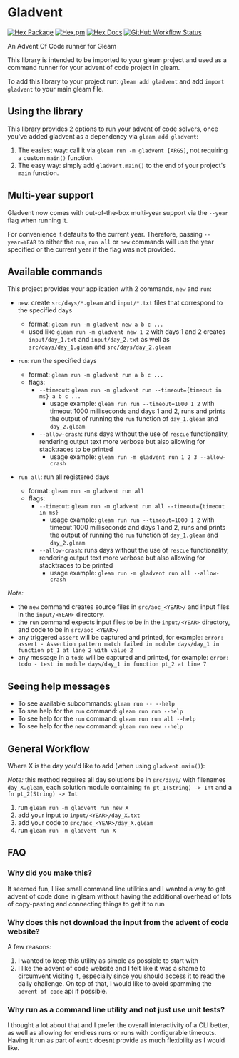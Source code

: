 # Gladvent

[![Hex Package](https://img.shields.io/hexpm/v/gladvent?color=ffaff3&label=%F0%9F%93%A6)](https://hex.pm/packages/gladvent)
[![Hex.pm](https://img.shields.io/hexpm/dt/gladvent?color=ffaff3)](https://hex.pm/packages/gladvent)
[![Hex Docs](https://img.shields.io/badge/hex-docs-ffaff3?label=%F0%9F%93%9A)](https://hexdocs.pm/gladvent/)
[![GitHub Workflow Status](https://img.shields.io/github/workflow/status/tanklesxl/gladvent/main)](https://github.com/tanklesxl/gladvent/actions)

An Advent Of Code runner for Gleam

This library is intended to be imported to your gleam project and used as a command runner for your advent of code project in gleam.

To add this library to your project run: `gleam add gladvent` and add `import gladvent` to your main gleam file.

## Using the library

This library provides 2 options to run your advent of code solvers,
once you've added gladvent as a dependency via `gleam add gladvent`:

1. The easiest way: call it via `gleam run -m gladvent [ARGS]`, not requiring a custom `main()` function.
1. The easy way: simply add `gladvent.main()` to the end of your project's `main` function.

## Multi-year support

Gladvent now comes with out-of-the-box multi-year support via the `--year` flag when running it.

For convenience it defaults to the current year. Therefore, passing `--year=YEAR` to either the `run`, `run all` or `new` commands will use the year specified or the current year if the flag was not provided.

## Available commands

This project provides your application with 2 commands, `new` and `run`:

- `new`: create `src/days/*.gleam` and `input/*.txt` files that correspond to the specified days

  - format: `gleam run -m gladvent new a b c ...`
  - used like `gleam run -m gladvent new 1 2` with days 1 and 2 creates `input/day_1.txt` and `input/day_2.txt` as well as `src/days/day_1.gleam` and `src/days/day_2.gleam`

- `run`: run the specified days

  - format: `gleam run -m gladvent run a b c ...`
  - flags:
    - `--timeout`: `gleam run -m gladvent run --timeout={timeout in ms} a b c ...`
      - usage example: `gleam run run --timeout=1000 1 2` with timeout 1000 milliseconds and days 1 and 2, runs and prints the output of running the `run` function of `day_1.gleam` and `day_2.gleam`
    - `--allow-crash`: runs days without the use of `rescue` functionality, rendering output text more verbose but also allowing for stacktraces to be printed
      - usage example: `gleam run -m gladvent run 1 2 3 --allow-crash`

- `run all`: run all registered days
  - format: `gleam run -m gladvent run all`
  - flags:
    - `--timeout`: `gleam run -m gladvent run all --timeout={timeout in ms}`
      - usage example: `gleam run run --timeout=1000 1 2` with timeout 1000 milliseconds and days 1 and 2, runs and prints the output of running the `run` function of `day_1.gleam` and `day_2.gleam`
    - `--allow-crash`: runs days without the use of `rescue` functionality, rendering output text more verbose but also allowing for stacktraces to be printed
      - usage example: `gleam run -m gladvent run all --allow-crash`

_Note:_

- the `new` command creates source files in `src/aoc_<YEAR>/` and input files in the `input/<YEAR>` directory.
- the `run` command expects input files to be in the `input/<YEAR>` directory, and code to be in `src/aoc_<YEAR>/`
- any triggered `assert` will be captured and printed, for example: `error: assert - Assertion pattern match failed in module days/day_1 in function pt_1 at line 2 with value 2`
- any message in a `todo` will be captured and printed, for example: `error: todo - test in module days/day_1 in function pt_2 at line 7`

## Seeing help messages

- To see available subcommands: `gleam run -- --help`
- To see help for the `run` command: `gleam run run --help`
- To see help for the `run` command: `gleam run run all --help`
- To see help for the `new` command: `gleam run new --help`

## General Workflow

Where X is the day you'd like to add (when using `gladvent.main()`):

_Note:_ this method requires all day solutions be in `src/days/` with filenames `day_X.gleam`, each solution module containing `fn pt_1(String) -> Int` and a `fn pt_2(String) -> Int`

1. run `gleam run -m gladvent run new X`
2. add your input to `input/<YEAR>/day_X.txt`
3. add your code to `src/aoc_<YEAR>/day_X.gleam`
4. run `gleam run -m gladvent run X`

## FAQ

### Why did you make this?

It seemed fun, I like small command line utilities and I wanted a way to get advent of code done in gleam without having the additional overhead of lots of copy-pasting and connecting things to get it to run

### Why does this not download the input from the advent of code website?

A few reasons:

1. I wanted to keep this utility as simple as possible to start with
2. I like the advent of code website and I felt like it was a shame to circumvent visiting it, especially since you should access it to read the daily challenge. On top of that, I would like to avoid spamming the `advent of code` api if possible.

### Why run as a command line utility and not just use unit tests?

I thought a lot about that and I prefer the overall interactivity of a CLI better, as well as allowing for endless runs or runs with configurable timeouts. Having it run as part of `eunit` doesnt provide as much flexibility as I would like.
